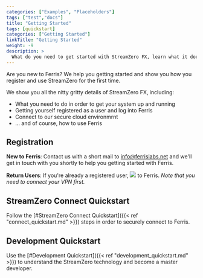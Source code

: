 ```yaml
---
categories: ["Examples", "Placeholders"]
tags: ["test","docs"] 
title: "Getting Started"
tags: [quickstart] 
categories: ["Getting Started"]
linkTitle: "Getting Started"
weight: -9
description: >
  What do you need to get started with StreamZero FX, learn what it does and how to use it yourself?
---
```


Are you new to Ferris? We help you getting started and show you how you register and use StreamZero for the first
time. 

We show you all the nitty gritty details of StreamZero FX, including:

- What you need to do in order to get your system up and running
- Getting yourself registered as a user and log into Ferris
- Connect to our secure cloud environmrnt
- ... and of course, how to use Ferris



## Registration

__New to Ferris__: Contact us with a short mail to info@ferrislabs.net and we'll get in touch with you shortly to help you getting started with Ferris.

__Return Users__: If you're already a registered user, [![](/images/ferris_login_button.png)](https://home.ferris.ai) to Ferris. *Note that you need to connect your VPN first.*



## StreamZero Connect Quickstart

Follow the [#StreamZero Connect Quickstart]({{< ref "connect_quickstart.md" >}}) steps in order to securely connect to Ferris.



## Development Quickstart

Use the [#Development Quickstart]({{< ref "development_quickstart.md" >}}) to understand the StreamZero technology and become a master developer.



